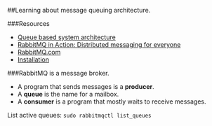 ##Learning about message queuing architecture.

###Resources
* [Queue based system architecture](http://www.amazon.com/gp/product/B00HNG8ZFQ/ref=kinw_myk_ro_title)
* [RabbitMQ in Action: Distributed messaging for everyone](http://manning.com/videla/)
* [RabbitMQ.com](http://www.rabbitmq.com/tutorials/tutorial-one-ruby.html)
* [Installation](http://www.rabbitmq.com/install-debian.html)

###RabbitMQ is a message broker.
* A program that sends messages is a **producer**.
* A **queue** is the name for a mailbox.
* A **consumer** is a program that mostly waits to receive messages.

List active queues: ```sudo rabbitmqctl list_queues```